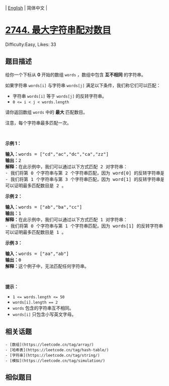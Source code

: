 
| [English](problem_en.md) | 简体中文 |

# [2744. 最大字符串配对数目](https://leetcode.cn/problems/find-maximum-number-of-string-pairs/)
Difficulty:Easy, Likes: 33

## 题目描述

<p>给你一个下标从 <strong>0</strong>&nbsp;开始的数组&nbsp;<code>words</code>&nbsp;，数组中包含 <strong>互不相同</strong>&nbsp;的字符串。</p>

<p>如果字符串&nbsp;<code>words[i]</code>&nbsp;与字符串 <code>words[j]</code>&nbsp;满足以下条件，我们称它们可以匹配：</p>

<ul>
	<li>字符串&nbsp;<code>words[i]</code>&nbsp;等于&nbsp;<code>words[j]</code>&nbsp;的反转字符串。</li>
	<li><code>0 &lt;= i &lt; j &lt; words.length</code></li>
</ul>

<p>请你返回数组 <code>words</code>&nbsp;中的&nbsp;<strong>最大</strong>&nbsp;匹配数目。</p>

<p>注意，每个字符串最多匹配一次。</p>

<p>&nbsp;</p>

<p><strong>示例 1：</strong></p>

<pre>
<b>输入：</b>words = ["cd","ac","dc","ca","zz"]
<b>输出：</b>2
<strong>解释：</strong>在此示例中，我们可以通过以下方式匹配 2 对字符串：
- 我们将第 0 个字符串与第 2 个字符串匹配，因为 word[0] 的反转字符串是 "dc" 并且等于 words[2]。
- 我们将第 1 个字符串与第 3 个字符串匹配，因为 word[1] 的反转字符串是 "ca" 并且等于 words[3]。
可以证明最多匹配数目是 2 。
</pre>

<p><strong>示例 2：</strong></p>

<pre>
<b>输入：</b>words = ["ab","ba","cc"]
<b>输出：</b>1
<b>解释：</b>在此示例中，我们可以通过以下方式匹配 1 对字符串：
- 我们将第 0 个字符串与第 1 个字符串匹配，因为 words[1] 的反转字符串 "ab" 与 words[0] 相等。
可以证明最多匹配数目是 1 。
</pre>

<p><strong>示例 3：</strong></p>

<pre>
<b>输入：</b>words = ["aa","ab"]
<b>输出：</b>0
<strong>解释：</strong>这个例子中，无法匹配任何字符串。
</pre>

<p>&nbsp;</p>

<p><strong>提示：</strong></p>

<ul>
	<li><code>1 &lt;= words.length &lt;= 50</code></li>
	<li><code>words[i].length == 2</code></li>
	<li><code>words</code>&nbsp;包含的字符串互不相同。</li>
	<li><code>words[i]</code>&nbsp;只包含小写英文字母。</li>
</ul>


## 相关话题

    - [数组](https://leetcode.cn/tag/array/)
    - [哈希表](https://leetcode.cn/tag/hash-table/)
    - [字符串](https://leetcode.cn/tag/string/)
    - [模拟](https://leetcode.cn/tag/simulation/)

## 相似题目

